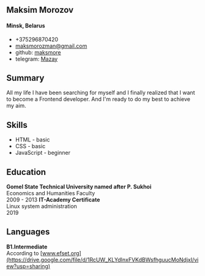 ## Maksim Morozov
#### Minsk, Belarus
* +375296870420
* maksmorozman@gmail.com
* github: [maksmore](https://github.com/maksmore/rsschool-cv)
* telegram: [Mazay](https://t.me/maksmor)
## Summary
All my life I have been searching for myself and I finally realized that I want to become a Frontend developer. And I'm ready to do my best to achieve my aim.
 ## Skills
* HTML - basic
* CSS - basic
* JavaScript - beginner
## Education
**Gomel State Technical University named after P. Sukhoi**  
Economics and Humanities Faculty  
2009 - 2013
**IT-Academy Certificate**  
Linux system administration  
2019
## Languages
**B1.Intermediate**  
According to [www.efset.org](https://drive.google.com/file/d/1RcUW_KLYdInxFVKdBWsfhguucMoNdjxI/view?usp=sharing)
